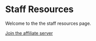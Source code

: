 # Staff Resources
Welcome to the the staff resources page.

[Join the affiliate server](https://discord.gg/vMUPg6hMK5)